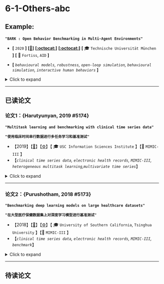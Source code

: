 # 6-1-Others-abc

## Example:

**`"BARK : Open Behavior Benchmarking in Multi-Agent Environments"`**

- **[** `2020` **]**
  **[[:memo:](https://arxiv.org/abs/2003.02604)]**
  **[[:octocat:](https://bark-simulator.github.io/)]**
  **[[:octocat:](https://github.com/bark-simulator/bark/)]**
  **[** :mortar_board: `Technische Universität München` **]**
  **[** :car: `Fortiss`, `AID` **]**

- **[** _`behavioural models`, `robustness`, `open-loop simulation`, `behavioural simulation`, `interactive human behaviors`_ **]**

<details>
  <summary>Click to expand</summary>


| ![image-20211227151447024](https://raw.githubusercontent.com/DaLei001/DaleiPic/main/202304061649630.png) |
| :----------------------------------------------------------: |
| *The **`ObservedWorld` model**, reflects the `world` that is perceived by an agent. **Occlusions** and **sensor noise** can be introduced in it. The **`simultaneous movement`** makes **simulator planning cycles** entirely **deterministic**. [Source](https://arxiv.org/abs/2003.02604).* |

| ![image-20211227151457905](https://raw.githubusercontent.com/DaLei001/DaleiPic/main/202304061649632.png) |
| :----------------------------------------------------------: |
| *Two evaluations. Left: **Robustness** of the `planning` model against the `transition function`. The **scenario's density** is increased by reducing the **`time headway`** `IDM` parameters of interacting vehicles. **Inaccurate prediction model** impacts the performance of an `MCTS` (`2k`, `4k`, and `8k` search iterations) and `RL`-based (`SAC`) planner. Right: an **agent from the dataset is replaced** with various agent behaviour models. Four different parameter sets for the `IDM`. Agent sets `A0`, `A1`, `A2`, `A6` are not replaced with the `IDM` since this model **cannot change lane**. **Maintaining a specific order** is key for `merging`, but without fine-tuning model parameters, **most behaviour models fail to coexist next to replayed agents**. [Source](https://arxiv.org/abs/2003.02604).* |

Authors: Bernhard, J., Esterle, K., Hart, P., & Kessler, T.

- **`BARK`** is an acronym for **Behaviour BenchmARK** and is open-source under the `MIT` license.

- Motivations:

  - `1-` Focus on **driving behaviour models** for `planning`, `prediction`, and `simulation`.

    - > "`BARK` offers a **behavior model-centric** simulation framework that enables **fast-prototyping** and the **development** of behavior models. Behavior models can easily be integrated — either using `Python` or `C++`. Various behavior models are available ranging from machine learning to conventional approaches."

  - `2-` Benchmark **interactive** behaviours.

    - > "To model **interactivity**, planners must employ some kind of **`prediction` model** of other agents."

- Why existing **simulation frameworks** are limiting?

  - > "Most simulations rely on **datasets** and **simplistic behavior models** for traffic participants and do not cover the **full variety of real-world, interactive human behaviors**. However, existing frameworks for **simulating** and **benchmarking** behavior models rarely provide **sophisticated behavior models** for other agents."

  - [`CommonRoad`](https://commonroad.in.tum.de/): **only pre-recorded data** are used for the other agents, i.e. only enabling **non-interactive** behaviour planning.

  - [`CARLA`](http://carla.org/): A [CARLA-BARK interface](https://github.com/bark-simulator/carla-interface) is available.

    - > "Being based on the `Unreal Game Engine`, problems like **non-determinism** and **timing issues** are introduced, that we consider undesirable when developing and comparing behavior models."

  - [`SUMO`](https://sumo.dlr.de/docs/index.html): **Microscopic traffic simulators** can model **flow** but neglect **interactions** with other vehicles and does not track the **accurate motion** of each agent.

- Concept of **`simultaneous movement`**.

  - Motivation: Make **simulator planning cycles** entirely **deterministic**. This enables the simulation and experiments to be reproducible.

  - > "`BARK` models the world as a **multi-agent system** with agents performing **simultaneous movements** in the simulated world."

  - > "At **fixed, discrete world time-steps**, each agent plans using an agent-specific behavior model in a **cloned world** – the **_agent’s observed world_**."

  - Hence the other agents can **actively interact** with the ego vehicle.

- Implemented **behaviour models**:

  - `IDM` + `MOBIL`.

  - `RL` (`SAC`).

    - > "The **reward `r`** is calculated using `Evaluators`. These modules are available in **our [Machine Learning module](https://github.com/bark-simulator/bark-ml/)**. As it integrates the standard `OpenAi Gym`-interface, various popular `RL` libraries, such as [`TF-Agents`](https://github.com/tensorflow/agents) can be easily integrated used with `BARK`."

  - `MCTS`. Single-agent or multi-agent.

    - > [multi-agent] "Adapted to **interactive driving** by using `information sets` assuming **simultaneous, multi-agent movements** of traffic participants. They apply it to the context of **cooperative planning**, meaning that they introduce a **cooperative cost function**, which **minimizes the costs for all agents**."

  - **Dataset Tracking Model**.

    - The agent model tracks **recorded trajectories** as close as possible.

- Two **evaluations** (benchmark) of the behavioural models.

  - > "`Prediction` (a **discriminative** task) deals with **what will happen**, whereas `simulation` (often a **generative** task) deals with **what could happen**. Put another way, `prediction` is a tool for **forecasting the development of a given situation**, whereas `simulation` is a tool for **exploring a wide range of potential situations**, often with the goal of probing the robot’s planning and control stack for weaknesses that can be addressed by system developers." [`(Brown, Driggs-Campbell, & Kochenderfer, 2020)`](https://arxiv.org/abs/2006.08832).

  - `1-` Behaviour **`prediction`**:

    - _What is the effect of an inaccurate `prediction model` on the performance of an `MCTS` and `RL`-based `planner`?_

    - `MCTS` requires an **explicit generative model** for each `transition`. This prediction model used internally is evaluated here.

    - > [**Robustness** also tested for `RL`] "`RL` can be considered as an **offline planning** algorithm – not relying on a **prediction model** but requiring a **training environment** to learn an optimal policy **beforehand**. The **inaccuracy of prediction** relates to the amount of behavior model inaccuracy between `training` and `evaluation`."

  - `2-` Behaviour **`simulation`**.

    - _How planners perform when_ **_replacing human drivers_** _in recorded traffic scenarios?_

    - Motivation: combine **`data-driven` (recorded -> fixed trajectories)** and **`interactive`** _(longitudinally controlled)_ scenarios.

    - > "A planner is inserted into **recorded scenarios**. Others keep the behavior as specified in the dataset, yielding an **open-loop** simulation."

    - The [`INTERACTION Dataset​`](http://interaction-dataset.com/) is used since it **provides maps**, which are essential for most on-road planning approaches.

- Results and future works.

  - > [`RL`] "When the **other agent’s behavior** is different from that used in `training`, the **collision rate** rises more quickly."

  - > "We conclude that current **rule-based models** (`IDM`, `MOBIL`) perform poorly in **highly dense, interactive scenarios**, as they **do not model obstacle avoidance** based on `prediction` or future `interaction`. `MCTS` can be used, but without an **accurate model of the prediction**, it also leads to crashes."

  - > "A combination of **classical** and **learning-based** methods is computationally fast and achieves safe and comfortable motions."

  - The authors find **imitation learning** also promising.

</details>

---

## 已读论文

### 论文1：{Harutyunyan, 2019 #5174}

**`"Multitask learning and benchmarking with clinical time series data"`**

**`"使用临床时间串行数据进行多任务学习和基准测试"`**

- 【2019】【[:memo:](https://www.nature.com/articles/s41597-019-0103-9.pdf)】【[:gear:](https://zenodo.org/record/1306527)】【 :mortar_board: `USC Information Sciences Institute` 】【:car: `MIMIC-III` 】
- 【_`clinical time series data`, `electronic health records`, `MIMIC-III`, `heterogeneous multitask learning`,`multivariate time series`_】

<details>
  <summary>Click to expand</summary>


+  **摘要**

  1. <u>*动机*</u>：缺乏公开可用的基准数据集，机器学习在医疗保健研究方面的进展一直难以衡量。

  2. <u>*方法*</u>：使用来自公开的重症监护医学信息市场（MIMIC-III）数据库的数据提出了四个临床预测基准。些任务涵盖了一系列临床问题，包括死亡风险建模、预测住院时间、检测生理衰退和表型分类。

     > "in-hospital mortality, physiologic decompensation, length of stay (LOS), and phenotype classification."

+ **问题描述**

  1. `异构多任务学习`问题：

     > "This setup of benchmarks allows to formulate a `heterogeneous multitask learning problem` that involves jointly learning all four prediction tasks simultaneously." 这种基准设置允许制定一个异构多任务学习问题，该问题涉及同时共同学习所有四个预测任务。

  2. 具体来说：

     > "These tasks vary in not only output type but also temporal structure: LOS involves a regression at each time step, while in-hospital mortality risk is predicted once early in admission. Their heterogeneous nature requires a modeling solution that can not only handle sequence data but also model correlations between tasks distributed in time. We demonstrate that carefully designed recurrent neural networks are able to exploit these correlations to improve the performance for several tasks." 这些任务不仅在输出类型上有所不同，而且在时间结构上也有所不同：LOS (length of stay) 涉及每个时间步的回归，而院内死亡风险 (in-hospital mortality risk) 是入院早期一次性预测。它们的异构性质需要一种建模解决方案，该解决方案不仅可以处理串行数据，还可以对按时间分布的任务之间的相关性进行建模。我们证明精心设计的循环神经网络能够利用这些相关性来提高多项任务的性能。”
  
+ **数据**

  > "We compile a subset of the MIMIC-III database containing more than 31 million clinical events that correspond to 17 clinical variables listed in the first column of Table 1. These events cover 42276 ICU stays of 33798 unique patients. We define four benchmark tasks on this subset."我们编制了MIMIC-III数据库的一个子集，其中包含超过3100万个临床事件，对应于表1第一列中列出的17个临床变量。这些事件涵盖了 33798 名独特患者的 42276 次 ICU 住院。我们在此子集上定义了四个基准任务。
  >
  > + `17个临床变量`：Capillary refill rate(毛细管再充盈率)，Diastolic blood pressure(舒张压)，Fraction inspired oxygen(馏分吸入氧气)，Glascow coma scale eye opening(格拉斯哥昏迷指数睁眼反应)，Glascow coma scale motor response(格拉斯哥昏迷指数运动反应)，Glascow coma scale total(格拉斯哥昏迷指数)，Glascow coma scale verbal response(格拉斯哥昏迷指数说话反应)，Glucose(葡萄糖)，Heart Rate(心率)，Height(身高)，Mean blood pressure(平均血压)，Oxygen saturation(血氧饱和度)，Respiratory rate(呼吸率)，Systolic blood pressure(收缩压)，Temperature(温度)，Weight(体重)，pH

  | ![image-20230407091827552](https://raw.githubusercontent.com/DaLei001/DaleiPic/main/202304070921606.png) |
  | ------------------------------------------------------------ |
  | 17个选定的临床变量。第二列显示来自 MIMIC-III 数据库的变量的源表。第三列列出了我们在插补步骤中基线中使用的“正常”值，第四列描述了基于 LSTM 的基线如何处理变量。 |

  

+ **基准任务**

  1. `In-hospital mortality prediction` – predicting in-hospital mortality based on the first 48 hours of an ICU stay. This is a binary classification task with area under the receiver operating characteristic (AUC-ROC) being the main metric.`“院内死亡率预测”` – 根据 ICU 住院的前 48 小时预测院内死亡率。这是一个`二元分类`任务，以接收器工作特性 （AUC-ROC） 下的面积是主要指标。
  2. `Decompensation prediction` – predicting whether the patient’s health will rapidly deteriorate in the next 24 hours. The goal of this task is to replace early warning scores currently used in the hospitals. Due to the lack of gold standard for evaluating the early warning scores, we follow earlier work5 and define our task as mortality prediction in the next 24 hours at each hour of an ICU stay. It is important to note that this definition deviates from the core meaning of decompensation, and the task becomes similar to the first one. On the other hand, we believe this is the closest proxy task for decompensation prediction for which one can obtain precise labels from MIMIC-III database. Each instance of this task is a binary classification instance. Likewise in-hospital mortality prediction, the main metric is AUC-ROC. `“失代偿预测”` – 预测患者的健康状况是否会在未来 24 小时内迅速恶化。这项任务的目标是取代目前医院使用的预警评分。由于缺乏评估早期预警评分的黄金标准，我们遵循早期的工作，并将我们的任务定义为在ICU住院期间每小时预测未来24小时内的死亡率。需要注意的是，这个定义偏离了失代偿的核心含义，任务变得与第一个相似。另一方面，我们认为这是最接近失代偿预测的代理任务，可以从MIMIC-III数据库中获得精确的标签。此任务的每个实例都是一个`二元分类`实例。与院内死亡率预测一样，主要指标是AUC-ROC。
  3. `Length-of-stay prediction` – predicting remaining time spent in ICU at each hour of stay. Accurate prediction of the remaining length-of-stay is important for scheduling and hospital resource management. We frame this as `a classification problem` with 10 classes/buckets (one for ICU stays shorter than a day, seven day-long buckets for each day of the first week, one for stays of over one week but less than two, and one for stays of over two weeks). The main metric for this task is Cohen’s linear weighted kappa score. `住院时间预测` – 在住院时间每小时预测在 ICU 的剩余时间。准确预测剩余住院时间对于日程安排和医院资源管理非常重要。我们将其描述为10个类别/桶的`分类问题`（一个用于ICU停留时间少于一天，七个用于第一周的每一天，一个用于住院超过一周但少于两周，一个用于住院超过两周）。这项任务的主要指标是科恩的线性加权kappa分数。
  4. `Phenotype classification` – classifying which of 25 acute care conditions (described in Table 2) are present in a given patient ICU stay record. This problem is a multilabel classification problem with macro-averaged AUC-ROC being the main metric. `表型分类` – 对给定患者 ICU 住院记录中存在 25 种急性护理病症（如表 2 中所述）中的哪一种进行分类。这个问题是一个`多标签分类问题`，以宏观平均AUC-ROC为主要指标。

+ **基准任务的总结**

  > Our benchmark prediction tasks include four in-hospital clinical prediction tasks: `modeling risk` of mortality shortly after admission, `real-time prediction` of physiologic decompensation, `continuous forecasting` of patient LOS, and phenotype `classification`. 我们的基准预测任务包括四个院内临床预测任务：入院后不久的死亡风险建模、生理失代偿的实时预测、患者 LOS 的连续预测和表型分类。

  > These clinical problems also encompass a range of machine learning tasks, including `binary and multilabel classification`, `regression`, and `time series modeling`, and so are of interest to data mining researchers. 这些临床问题还包括一系列机器学习任务，包括二进制和 多标签分类、回归和时间串行建模，因此数据挖掘研究人员对此很感兴趣。

+ **讨论**

  > "In this paper we proposed four `standardized benchmarks` for machine learning researchers interested in clinical data problems, including in-hospital mortality, decompensation, length-of-stay, and phenotype prediction. Our benchmark data set is similar to other MIMIC-III patient cohorts described in machine learning publications but makes use of a larger number of patients and is immediately accessible to other researchers who wish to replicate our experiments or build upon our work. We also described several strong baselines for our benchmarks. We have shown that LSTM-based models significantly outperform linear models, although we expect to see better performing linear models by using more complex feature engineering. We have demonstrated the <u>*advantages of using channel-wise LSTMs and learning to predict multiple tasks using a single neural model*</u>. Our results indicate that <u>*the phenotyping and length-of-stay prediction tasks are more challenging and require larger model architectures than mortality and decompensation prediction tasks.*</u> Even small LSTM models easily overfit the latter two problems." 在本文中，我们为对临床数据问题感兴趣的机器学习研究人员提出了四个标准化基准，包括住院死亡率、失代偿、住院时间和表型预测。我们的基准数据集类似于机器学习出版物中描述的其他 MIMIC-III 患者队列，但使用了更多的患者，并且其他希望复制我们的实验或以我们的工作为基础的研究人员可以立即访问。我们还为我们的基准描述了几个强大的基线。我们已经证明，基于 LSTM 的模型明显优于线性模型，尽管我们希望通过使用更复杂的特征工程来看到性能更好的线性模型。我们已经展示了使用信道 LSTM 和学习使用单个神经模型预测多个任务的优势。我们的结果表明，表型和住院时间预测任务比死亡率和失代偿预测任务更具挑战性，需要更大的模型架构。即使是小型 LSTM 模型也很容易过拟合后两个问题。

</details>

---

### 论文2：{Purushotham, 2018 #5173}

**`"Benchmarking deep learning models on large healthcare datasets"`**

**`"在大型医疗保健数据集上对深度学习模型进行基准测试"`**

- 【2018】【[:memo:](https://www.sciencedirect.com/science/article/pii/S1532046418300716)】【[:gear:]()】【 :mortar_board: `University of Southern California`, `Tsinghua University` 】【:car: `MIMIC-III` 】
- 【_`clinical time series data`, `electronic health records`, `MIMIC-III`, `benchmark`_】

<details>
  <summary>Click to expand</summary>



+ **摘要**
  + 介绍了benchmark 数据集 MIMIC-III和数据集的处理办法，同时介绍了三种benchmark任务以及预测算法，包括传统的得分方法、机器学习模型集成（超级学习者算法）、深度学习方法（反向传播、RNN以及前两者结合的方法），并使用对应的指标评估算法的性能。

</details>

---








## 待读论文

